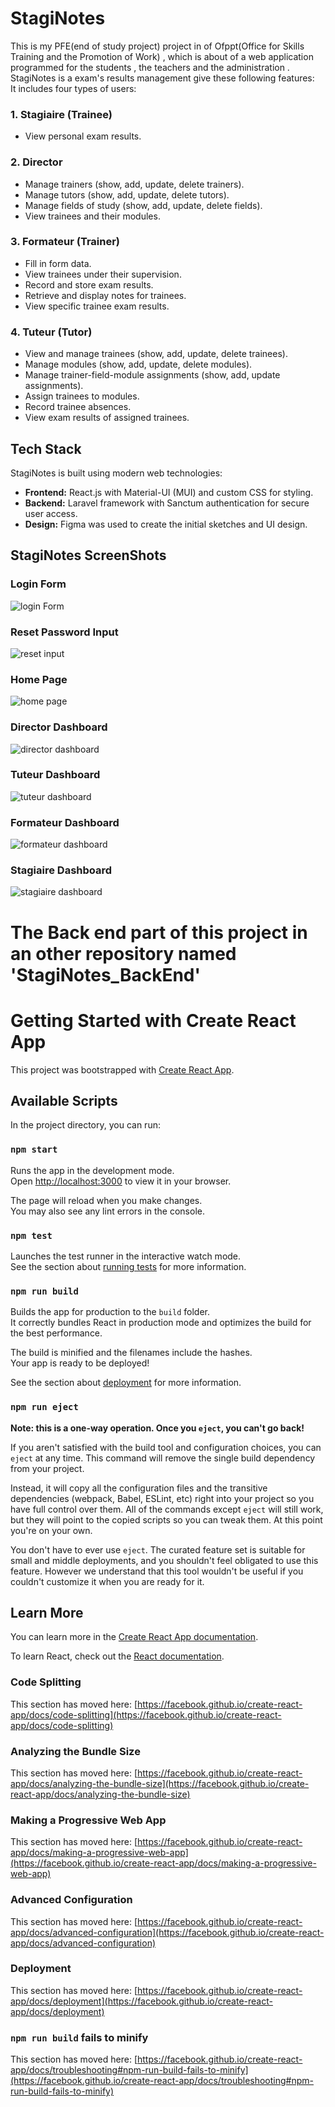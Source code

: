 # StagiNotes 
  This is my PFE(end of study project) project in of Ofppt(Office for Skills Training and the Promotion of Work) , which is about of a web application programmed for the students , the teachers and the administration .<br />
StagiNotes is a exam's results management give these following features: <br />
It includes four types of users:

### 1. Stagiaire (Trainee)
- View personal exam results.

### 2. Director
- Manage trainers (show, add, update, delete trainers).
- Manage tutors (show, add, update, delete tutors).
- Manage fields of study (show, add, update, delete fields).
- View trainees and their modules.

### 3. Formateur (Trainer)
- Fill in form data.
- View trainees under their supervision.
- Record and store exam results.
- Retrieve and display notes for trainees.
- View specific trainee exam results.

### 4. Tuteur (Tutor)
- View and manage trainees (show, add, update, delete trainees).
- Manage modules (show, add, update, delete modules).
- Manage trainer-field-module assignments (show, add, update assignments).
- Assign trainees to modules.
- Record trainee absences.
- View exam results of assigned trainees.

## Tech Stack
StagiNotes is built using modern web technologies:

- **Frontend:** React.js with Material-UI (MUI) and custom CSS for styling.
- **Backend:** Laravel framework with Sanctum authentication for secure user access.
- **Design:** Figma was used to create the initial sketches and UI design.

## StagiNotes ScreenShots
### Login Form
![login Form](./src/images/LoginForm.png)

### Reset Password Input
![reset input](./src/images/ResetPassword.png)

### Home Page
![home page](./src/images/homePage.gif)

### Director Dashboard
![director dashboard](./src/images/directorDashboard.png)

### Tuteur Dashboard
![tuteur dashboard](./src/images/tutteurDashboard.png)

### Formateur Dashboard
![formateur dashboard](./src/images/formateurDashboard.png)

### Stagiaire Dashboard
![stagiaire dashboard](./src/images/stagiaireDashboard.png)


# The Back end part of this project in an other repository named 'StagiNotes_BackEnd'




# Getting Started with Create React App

This project was bootstrapped with [Create React App](https://github.com/facebook/create-react-app).

## Available Scripts

In the project directory, you can run:

### `npm start`

Runs the app in the development mode.\
Open [http://localhost:3000](http://localhost:3000) to view it in your browser.

The page will reload when you make changes.\
You may also see any lint errors in the console.

### `npm test`

Launches the test runner in the interactive watch mode.\
See the section about [running tests](https://facebook.github.io/create-react-app/docs/running-tests) for more information.

### `npm run build`

Builds the app for production to the `build` folder.\
It correctly bundles React in production mode and optimizes the build for the best performance.

The build is minified and the filenames include the hashes.\
Your app is ready to be deployed!

See the section about [deployment](https://facebook.github.io/create-react-app/docs/deployment) for more information.

### `npm run eject`

**Note: this is a one-way operation. Once you `eject`, you can't go back!**

If you aren't satisfied with the build tool and configuration choices, you can `eject` at any time. This command will remove the single build dependency from your project.

Instead, it will copy all the configuration files and the transitive dependencies (webpack, Babel, ESLint, etc) right into your project so you have full control over them. All of the commands except `eject` will still work, but they will point to the copied scripts so you can tweak them. At this point you're on your own.

You don't have to ever use `eject`. The curated feature set is suitable for small and middle deployments, and you shouldn't feel obligated to use this feature. However we understand that this tool wouldn't be useful if you couldn't customize it when you are ready for it.

## Learn More

You can learn more in the [Create React App documentation](https://facebook.github.io/create-react-app/docs/getting-started).

To learn React, check out the [React documentation](https://reactjs.org/).

### Code Splitting

This section has moved here: [https://facebook.github.io/create-react-app/docs/code-splitting](https://facebook.github.io/create-react-app/docs/code-splitting)

### Analyzing the Bundle Size

This section has moved here: [https://facebook.github.io/create-react-app/docs/analyzing-the-bundle-size](https://facebook.github.io/create-react-app/docs/analyzing-the-bundle-size)

### Making a Progressive Web App

This section has moved here: [https://facebook.github.io/create-react-app/docs/making-a-progressive-web-app](https://facebook.github.io/create-react-app/docs/making-a-progressive-web-app)

### Advanced Configuration

This section has moved here: [https://facebook.github.io/create-react-app/docs/advanced-configuration](https://facebook.github.io/create-react-app/docs/advanced-configuration)

### Deployment

This section has moved here: [https://facebook.github.io/create-react-app/docs/deployment](https://facebook.github.io/create-react-app/docs/deployment)

### `npm run build` fails to minify

This section has moved here: [https://facebook.github.io/create-react-app/docs/troubleshooting#npm-run-build-fails-to-minify](https://facebook.github.io/create-react-app/docs/troubleshooting#npm-run-build-fails-to-minify)
